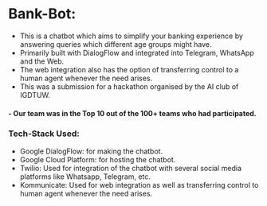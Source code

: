 # Bank-Bot: 

- This is a chatbot which aims to simplify your banking experience by answering queries which different age groups might have.
- Primarily built with DialogFlow and integrated into Telegram, WhatsApp and the Web.
- The web integration also has the option of transferring control to a human agent whenever the need arises.
- This was a submission for a hackathon organised by the AI club of IGDTUW.
#### - Our team was in the Top 10 out of the 100+ teams who had participated.

### Tech-Stack Used:
  - Google DialogFlow: for making the chatbot.
  - Google Cloud Platform: for hosting the chatbot.
  - Twilio: Used for integration of the chatbot with several social media platforms like Whatsapp, Telegram, etc.
  - Kommunicate: Used for web integration as well as transferring control to human agent whenever the need arises.
 
